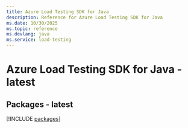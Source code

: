 ```yaml
---
title: Azure Load Testing SDK for Java
description: Reference for Azure Load Testing SDK for Java
ms.date: 10/30/2025
ms.topic: reference
ms.devlang: java
ms.service: load-testing
---
```

# Azure Load Testing SDK for Java - latest
## Packages - latest
[!INCLUDE [packages](load-testing-index.md)]